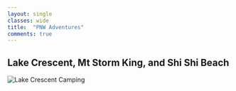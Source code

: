 ```yaml
---
layout: single
classes: wide
title:  "PNW Adventures"
comments: true
---
```


## Lake Crescent, Mt Storm King, and Shi Shi Beach

![Lake Crescent Camping](images/1.jpeg)


 
